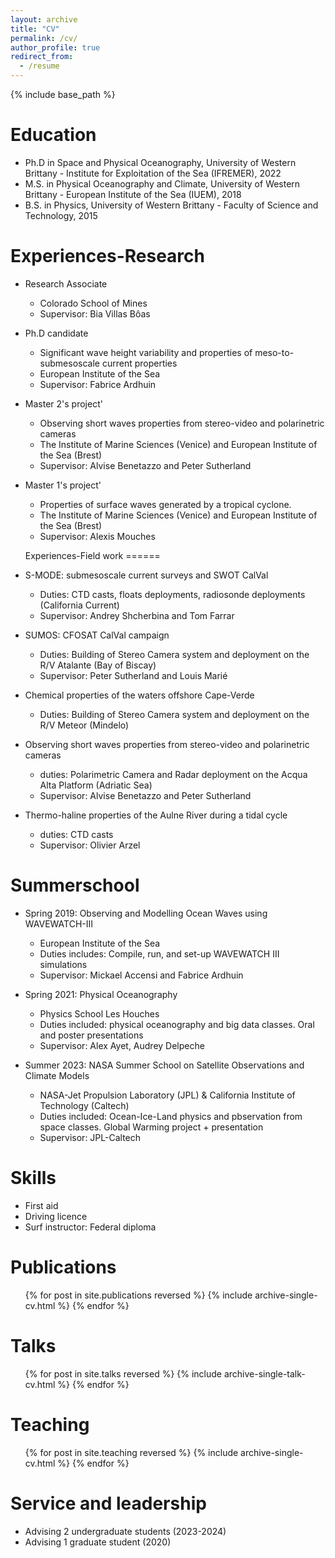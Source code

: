 ```yaml
---
layout: archive
title: "CV"
permalink: /cv/
author_profile: true
redirect_from:
  - /resume
---
```


{% include base_path %}

Education
======
* Ph.D in Space and Physical Oceanography, University of Western Brittany - Institute for Exploitation of the Sea (IFREMER), 2022
* M.S. in Physical Oceanography and Climate, University of Western Brittany - European Institute of the Sea (IUEM), 2018
* B.S. in Physics, University of Western Brittany - Faculty of Science and Technology, 2015

Experiences-Research
======
* Research Associate
  * Colorado School of Mines
  * Supervisor: Bia Villas Bôas
  
* Ph.D candidate
  * Significant wave height variability and properties of meso-to-submesoscale current properties
  * European Institute of the Sea
  * Supervisor: Fabrice Ardhuin

* Master 2's project'
  * Observing short waves properties from stereo-video and polarinetric cameras
  * The Institute of Marine Sciences (Venice) and European Institute of the Sea (Brest)
  * Supervisor: Alvise Benetazzo and Peter Sutherland

* Master 1's project'
  * Properties of surface waves generated by a tropical cyclone.
  * The Institute of Marine Sciences (Venice) and European Institute of the Sea (Brest)
  * Supervisor: Alexis Mouches
  
  Experiences-Field work
======

* S-MODE: submesoscale current surveys and SWOT CalVal
  * Duties: CTD casts, floats deployments, radiosonde deployments (California Current)
  * Supervisor: Andrey Shcherbina and Tom Farrar
  
* SUMOS: CFOSAT CalVal campaign
  * Duties: Building of Stereo Camera system and deployment on the R/V Atalante (Bay of Biscay)
  * Supervisor: Peter Sutherland and Louis Marié
  
* Chemical properties of the waters offshore Cape-Verde
  * Duties: Building of Stereo Camera system and deployment on the R/V Meteor (Mindelo)
  
* Observing short waves properties from stereo-video and polarinetric cameras
  * duties: Polarimetric Camera and Radar deployment on the Acqua Alta Platform (Adriatic Sea)
  * Supervisor: Alvise Benetazzo and Peter Sutherland

* Thermo-haline properties of the Aulne River during a tidal cycle
  * duties: CTD casts
  * Supervisor: Olivier Arzel
  
Summerschool
======
* Spring 2019: Observing and Modelling Ocean Waves using WAVEWATCH-III
  * European Institute of the Sea
  * Duties includes: Compile, run, and set-up WAVEWATCH III simulations
  * Supervisor: Mickael Accensi and Fabrice Ardhuin

* Spring 2021: Physical Oceanography
  * Physics School Les Houches
  * Duties included: physical oceanography and big data classes. Oral and poster presentations
  * Supervisor: Alex Ayet, Audrey Delpeche

* Summer 2023: NASA Summer School on Satellite Observations and Climate Models
  * NASA-Jet Propulsion Laboratory (JPL) & California Institute of Technology (Caltech)
  * Duties included: Ocean-Ice-Land physics and pbservation from space classes. Global Warming project + presentation
  * Supervisor: JPL-Caltech
  
Skills
======
* First aid
* Driving licence
* Surf instructor: Federal diploma

Publications
======
  <ul>{% for post in site.publications reversed %}
    {% include archive-single-cv.html %}
  {% endfor %}</ul>
  
Talks
======
  <ul>{% for post in site.talks reversed %}
    {% include archive-single-talk-cv.html  %}
  {% endfor %}</ul>
  
Teaching
======
  <ul>{% for post in site.teaching reversed %}
    {% include archive-single-cv.html %}
  {% endfor %}</ul>
  
Service and leadership
======
* Advising 2 undergraduate students (2023-2024)
* Advising 1 graduate student (2020)
